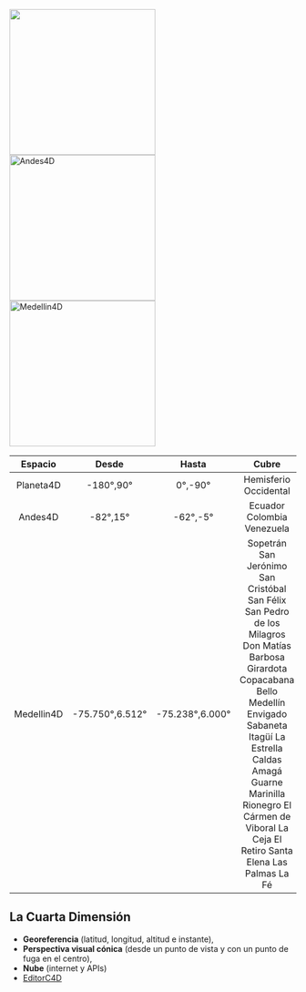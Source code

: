 <img src="https://jorgejuliansanchez.github.io/Planeta4D_img.jpg" width="256px" height="256px" /><img src="https://jorgejuliansanchez.github.io/Andes4D_img.jpg" alt="Andes4D" width="256px" height="256px" /><img src="https://jorgejuliansanchez.github.io/Medellin4D_img.jpg" alt="Medellin4D" width="256px" height="256px" />

| Espacio  | Desde |  Hasta |         Cubre            |
|:--------:|:------:|:------:|:------------------------:|                    
| Planeta4D| -180°,90°|  0°,-90°|Hemisferio Occidental     | 
| Andes4D  |  -82°,15°| -62°,-5° |Ecuador Colombia Venezuela|
|Medellin4D|-75.750°,6.512°|-75.238°,6.000°|Sopetrán San Jerónimo San Cristóbal San Félix San Pedro de los Milagros Don Matías Barbosa Girardota Copacabana Bello Medellín Envigado Sabaneta Itagüí La Estrella Caldas Amagá Guarne Marinilla Rionegro El Cármen de Viboral La Ceja El Retiro Santa Elena Las Palmas La Fé|

## La Cuarta Dimensión
- **Georeferencia** (latitud, longitud, altitud e instante), 
- **Perspectiva visual cónica** (desde un punto de vista y con un punto de fuga en el centro),
- **Nube** (internet y APIs)
- [EditorC4D](https://jorgejuliansanchez.github.io/editorc4d/editorc4d.htm)
